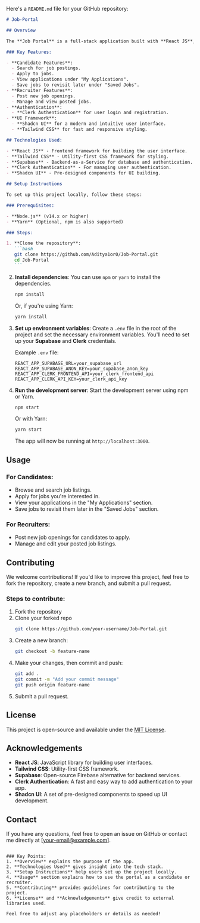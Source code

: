 Here's a `README.md` file for your GitHub repository:

````markdown
# Job-Portal

## Overview

The **Job Portal** is a full-stack application built with **React JS**, **Tailwind CSS**, **Supabase**, **Clerk Authentication**, and **Shadcn UI**. It provides a platform for both **candidates** and **recruiters** to interact with job postings.

### Key Features:

- **Candidate Features**:
  - Search for job postings.
  - Apply to jobs.
  - View applications under "My Applications".
  - Save jobs to revisit later under "Saved Jobs".
- **Recruiter Features**:
  - Post new job openings.
  - Manage and view posted jobs.
- **Authentication**:
  - **Clerk Authentication** for user login and registration.
- **UI Framework**:
  - **Shadcn UI** for a modern and intuitive user interface.
  - **Tailwind CSS** for fast and responsive styling.

## Technologies Used:

- **React JS** - Frontend framework for building the user interface.
- **Tailwind CSS** - Utility-first CSS framework for styling.
- **Supabase** - Backend-as-a-Service for database and authentication.
- **Clerk Authentication** - For managing user authentication.
- **Shadcn UI** - Pre-designed components for UI building.

## Setup Instructions

To set up this project locally, follow these steps:

### Prerequisites:

- **Node.js** (v14.x or higher)
- **Yarn** (Optional, npm is also supported)

### Steps:

1. **Clone the repository**:
   ```bash
   git clone https://github.com/Aditya1or0/Job-Portal.git
   cd Job-Portal
   ```
````

2. **Install dependencies**:
   You can use `npm` or `yarn` to install the dependencies.

   ```bash
   npm install
   ```

   Or, if you're using Yarn:

   ```bash
   yarn install
   ```

3. **Set up environment variables**:
   Create a `.env` file in the root of the project and set the necessary environment variables. You'll need to set up your **Supabase** and **Clerk** credentials.

   Example `.env` file:

   ```env
   REACT_APP_SUPABASE_URL=your_supabase_url
   REACT_APP_SUPABASE_ANON_KEY=your_supabase_anon_key
   REACT_APP_CLERK_FRONTEND_API=your_clerk_frontend_api
   REACT_APP_CLERK_API_KEY=your_clerk_api_key
   ```

4. **Run the development server**:
   Start the development server using npm or Yarn.
   ```bash
   npm start
   ```
   Or with Yarn:
   ```bash
   yarn start
   ```
   The app will now be running at `http://localhost:3000`.

## Usage

### For Candidates:

- Browse and search job listings.
- Apply for jobs you're interested in.
- View your applications in the "My Applications" section.
- Save jobs to revisit them later in the "Saved Jobs" section.

### For Recruiters:

- Post new job openings for candidates to apply.
- Manage and edit your posted job listings.

## Contributing

We welcome contributions! If you'd like to improve this project, feel free to fork the repository, create a new branch, and submit a pull request.

### Steps to contribute:

1. Fork the repository
2. Clone your forked repo
   ```bash
   git clone https://github.com/your-username/Job-Portal.git
   ```
3. Create a new branch:
   ```bash
   git checkout -b feature-name
   ```
4. Make your changes, then commit and push:
   ```bash
   git add .
   git commit -m "Add your commit message"
   git push origin feature-name
   ```
5. Submit a pull request.

## License

This project is open-source and available under the [MIT License](LICENSE).

## Acknowledgements

- **React JS**: JavaScript library for building user interfaces.
- **Tailwind CSS**: Utility-first CSS framework.
- **Supabase**: Open-source Firebase alternative for backend services.
- **Clerk Authentication**: A fast and easy way to add authentication to your app.
- **Shadcn UI**: A set of pre-designed components to speed up UI development.

## Contact

If you have any questions, feel free to open an issue on GitHub or contact me directly at [your-email@example.com].

```

### Key Points:
1. **Overview** explains the purpose of the app.
2. **Technologies Used** gives insight into the tech stack.
3. **Setup Instructions** help users set up the project locally.
4. **Usage** section explains how to use the portal as a candidate or recruiter.
5. **Contributing** provides guidelines for contributing to the project.
6. **License** and **Acknowledgements** give credit to external libraries used.

Feel free to adjust any placeholders or details as needed!
```
